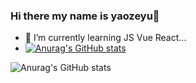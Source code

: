 ### Hi there my name is yaozeyu👋
- 🌱 I’m currently learning JS Vue React...
- [![Anurag's GitHub stats](https://github-readme-stats.vercel.app/api?username=aozeyu)](https://github.com/aozeyu/github-readme-stats)

![Anurag's GitHub stats](https://github-readme-stats.vercel.app/api?username=aozeyu&show_icons=true&theme=merko)



<!--
**aozeyu/aozeyu** is a ✨ _special_ ✨ repository because its `README.md` (this file) appears on your GitHub profile.

Here are some ideas to get you started:

- 🔭 I’m currently working on ...
- 🌱 I’m currently learning ...
- 👯 I’m looking to collaborate on ...
- 🤔 I’m looking for help with ...
- 💬 Ask me about ...
- 📫 How to reach me: ...
- 😄 Pronouns: ...
- ⚡ Fun fact: ...
-->
